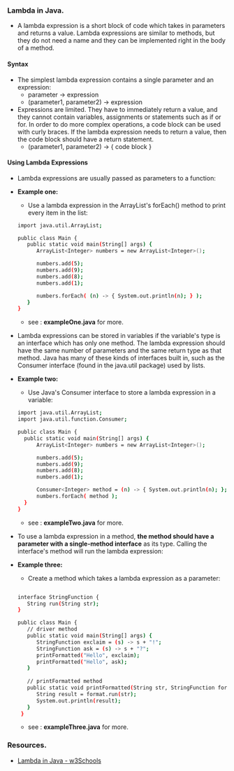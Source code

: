 ### Lambda in Java.
* A lambda expression is a short block of code which takes in parameters and returns a value. Lambda expressions are similar to methods, but they do not need a name and they can be implemented right in the body of a method.

#### Syntax
* The simplest lambda expression contains a single parameter and an expression:
  * parameter -> expression
  * (parameter1, parameter2) -> expression
* Expressions are limited. They have to immediately return a value, and they cannot contain variables, assignments or statements such as if or for. In order to do more complex operations, a code block can be used with curly braces. If the lambda expression needs to return a value, then the code block should have a return statement.
  * (parameter1, parameter2) -> { code block }

#### Using Lambda Expressions
* Lambda expressions are usually passed as parameters to a function:
* **Example one:**
  * Use a lambda expression in the ArrayList's forEach() method to print every item in the list:
  ```bash
  import java.util.ArrayList;

  public class Main {
     public static void main(String[] args) {
        ArrayList<Integer> numbers = new ArrayList<Integer>();
  
        numbers.add(5);
        numbers.add(9);
        numbers.add(8);
        numbers.add(1);
  
        numbers.forEach( (n) -> { System.out.println(n); } );
     }
  }
  ```
  * see : **exampleOne.java** for more.

* Lambda expressions can be stored in variables if the variable's type is an interface which has only one method. The lambda expression should have the same number of parameters and the same return type as that method. Java has many of these kinds of interfaces built in, such as the Consumer interface (found in the java.util package) used by lists.
* **Example two:**
  * Use Java's Consumer interface to store a lambda expression in a variable:
  ```bash
  import java.util.ArrayList;
  import java.util.function.Consumer;
  
  public class Main {
    public static void main(String[] args) {
        ArrayList<Integer> numbers = new ArrayList<Integer>();
  
        numbers.add(5);
        numbers.add(9);
        numbers.add(8);
        numbers.add(1);
  
        Consumer<Integer> method = (n) -> { System.out.println(n); };
        numbers.forEach( method );
    }
  } 
  ```
  * see : **exampleTwo.java** for more.

* To use a lambda expression in a method, **the method should have a parameter with a single-method interface** as its type. Calling the interface's method will run the lambda expression:
* **Example three:**
   * Create a method which takes a lambda expression as a parameter:
   ```bash
  
   interface StringFunction {
      String run(String str);
   }
  
   public class Main {
      // driver method
      public static void main(String[] args) {
         StringFunction exclaim = (s) -> s + "!";
         StringFunction ask = (s) -> s + "?";
         printFormatted("Hello", exclaim);
         printFormatted("Hello", ask);
      }
       
      // printFormatted method
      public static void printFormatted(String str, StringFunction format) {
         String result = format.run(str);
         System.out.println(result);
      }
    } 
  ```
  * see : **exampleThree.java** for more.

### Resources.
* [Lambda in Java - w3Schools](https://www.w3schools.com/java/java_lambda.asp)